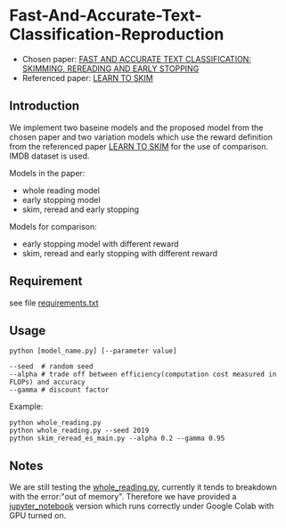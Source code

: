 
# Fast-And-Accurate-Text-Classification-Reproduction
- Chosen paper: [FAST AND ACCURATE TEXT CLASSIFICATION: SKIMMING, REREADING AND EARLY STOPPING](https://openreview.net/forum?id=ryZ8sz-Ab)
- Referenced paper: [LEARN TO SKIM](https://arxiv.org/abs/1704.06877)

## Introduction
We implement two baseine models and the proposed model from the chosen paper and two variation models which use the reward definition from the referenced paper [LEARN TO SKIM](https://arxiv.org/abs/1704.06877) for the use of comparison. IMDB dataset is used.

Models in the paper:
- whole reading model
- early stopping model
- skim, reread and early stopping

Models for comparison:
- early stopping model with different reward
- skim, reread and early stopping with different reward
## Requirement
see file [requirements.txt](requirements.txt)
## Usage
`python [model_name.py] [--parameter value]`

```
--seed  # random seed
--alpha # trade off between efficiency(computation cost measured in FLOPs) and accuracy
--gamma # discount factor
```

Example: 
```
python whole_reading.py
python whole_reading.py --seed 2019
python skim_reread_es_main.py --alpha 0.2 --gamma 0.95
```
## Notes
We are still testing the [whole_reading.py](whole_reading.py), currently it tends to breakdown with the error:"out of memory". Therefore we have provided a [jupyter_notebook](../master/jupyter_notebook) version which runs correctly under Google Colab with GPU turned on.


